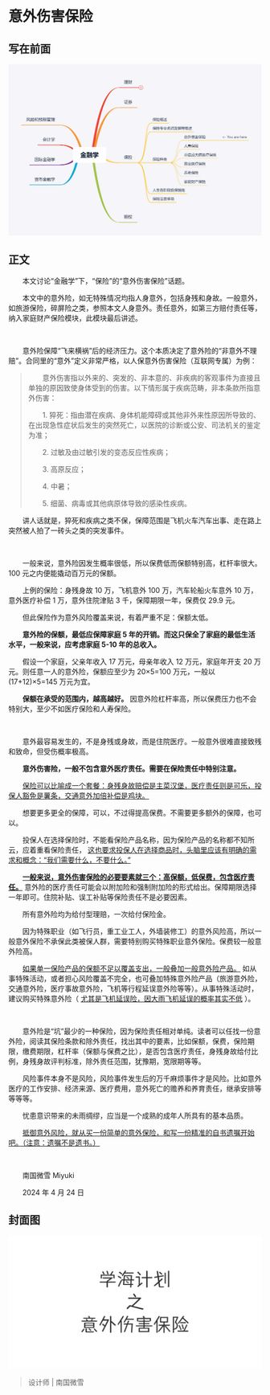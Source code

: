 # 意外伤害保险

## 写在前面

![](https://raw.githubusercontent.com/TinySnow/GithubImageHosting/main/blog/patchouli-project/finance/意外伤害保险.png)

## 正文

　　本文讨论“金融学”下，“保险”的“意外伤害保险”话题。

　　本文中的意外险，如无特殊情况均指人身意外，包括身残和身故。一般意外，如旅游保险，碎屏险之类，参照本文人身意外。责任意外，如第三方赔付责任等，纳入家庭财产保险模块，此模块最后讲述。

<br />

　　意外险保障“飞来横祸”后的经济压力。这个本质决定了意外险的“非意外不理赔”。合同里的“意外”定义非常严格，以人保意外伤害保险（互联网专属）为例：

> 　　意外伤害指以外来的、突发的、非本意的、非疾病的客观事件为直接且单独的原因致使身体受到的伤害。以下情形属于疾病范畴，非本条款所指意外伤害：
>
> 　　1. 猝死：指由潜在疾病、身体机能障碍或其他非外来性原因所导致的、在出现急性症状后发生的突然死亡，以医院的诊断或公安、司法机关的鉴定为准；
>
> 　　2. 过敏及由过敏引发的变态反应性疾病；
>
> 　　3. 高原反应；
>
> 　　4. 中暑；
>
> 　　5. 细菌、病毒或其他病原体导致的感染性疾病。

　　讲人话就是，猝死和疾病之类不保，保障范围是飞机火车汽车出事、走在路上突然被人拍了一砖头之类的突发事件。

<br />

　　一般来说，意外险因发生概率很低，所以保费低而保额特别高，杠杆率很大。100 元之内便能撬动百万元的保额。

　　上例的保险：身残身故 10 万，飞机意外 100 万，汽车轮船火车意外 10 万，意外医疗补偿 1 万，意外住院津贴 3 千，保障期限一年，保费仅 29.9 元。

　　但此保险作为意外风险覆盖来说，有着严重不足：保额太低。

　　**意外险的保额，最低应保障家庭 5 年的开销。而这只保全了家庭的最低生活水平，一般来说，应考虑家庭 5-10 年的总收入。**

　　假设一个家庭，父亲年收入 17 万元，母亲年收入 12 万元，家庭年开支 20 万元。则任意一人的意外险，保额应至少为 20×5=100 万元，一般以 (17+12)×5=145 万元为宜。

　　**保额在承受的范围内，越高越好。** 因意外险杠杆率高，所以保费压力也不会特别大，至少不如医疗保险和人寿保险。

<br />

　　意外最容易发生的，不是身残或身故，而是住院医疗。一般意外很难直接致残和致命，但受伤概率极高。

　　**意外伤害险，一般不包含意外医疗责任。需要在保险责任中特别注意。**

　　<u>保险可以比喻成一个套餐：身残身故赔偿是主菜汉堡，医疗责任则是可乐，投保人豁免是薯条，交通意外加倍补偿是鸡块。</u>

　　想要更多更全的保障，可以，不过得提高保费。不需要更多额外的保障，也可以。

　　投保人在选择保险时，不能看保险产品名称，因为保险产品的名称都不知所云，应着重看保险责任， <u>这也要求投保人在选择商品时，头脑里应该有明确的需求和概念：“我们需要什么，不要什么。”</u>

　　<u>**一般来说，意外伤害保险的必要要素就三个：高保额，低保费，包含医疗责任。**</u> 意外险的医疗责任可能会以附加险和强制附加险的形式给出。保障期限选择一年即可。住院补贴、误工补贴等保险责任不是必要因素。

　　所有意外险均为给付型理赔，一次给付保险金。

　　因为特殊职业（如飞行员，重工业工人，外墙装修工）的意外风险高，所以一般意外保险不承保此类被保人群，需要特别购买特殊职业意外保险。保费较一般意外险高。

　　<u>如果单一保险产品的保额不足以覆盖支出，一般叠加一般意外险产品。</u> 如从事特殊活动，或者担心风险覆盖不完全，也可叠加特殊意外险产品（旅游意外险，交通意外险，医疗事故意外险，飞机等行程延误意外险等等）。从事特殊活动时，建议购买特殊意外险（ <u>尤其是飞机延误险，因大雨飞机延误的概率其实不低</u> ）。

<br />

　　意外险是“坑”最少的一种保险，因为保险责任相对单纯。读者可以任找一份意外险，阅读其保险条款和除外责任，找出其中的要素，比如保额，保费，保险期限，缴费期限，杠杆率（保额与保费之比），是否包含医疗责任，身残身故给付比例，身残身故评判标准，除外责任范围，犹豫期，宽限期等等。

　　风险事件本身不是风险，风险事件发生后的万千麻烦事件才是风险。比如意外医疗的工作安排、经济来源、医疗费用，意外死亡的赡养和养育责任，继承安排等等等等。

　　忧患意识带来的未雨绸缪，应当是一个成熟的成年人所具有的基本品质。

　　<u>抵御意外风险，就从买一份简单的意外保险，和写一份精准的自书遗嘱开始吧。（注意：遗嘱不是遗书。）</u>

<br />

　　南国微雪 Miyuki

　　2024 年 4 月 24 日

## 封面图

![](https://raw.githubusercontent.com/TinySnow/GithubImageHosting/main/blog/patchouli-project/finance/意外伤害保险.jpg)

> 设计师 | 南国微雪